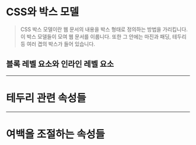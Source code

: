 # CSS와 박스 모델 

> CSS 박스 모델이란 웹 문서의 내용을 박스 형태로 정의하는 방법을 가리킵니다. 이 박스 모델들이 모여 웹 문서를 이룹니다. 또한 그 안에는 마진과 패딩, 테두리 등 여러 겹의 박스가 들어 있습니다.

## 블록 레벨 요소와 인라인 레벨 요소



---
# 테두리 관련 속성들

---
# 여백을 조절하는 속성들